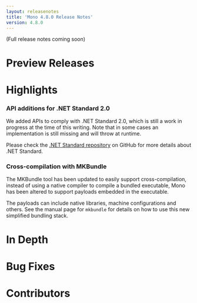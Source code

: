 ```yaml
---
layout: releasenotes
title: 'Mono 4.8.0 Release Notes'
version: 4.8.0
---
```


(Full release notes coming soon)

Preview Releases
================


Highlights
==========

### API additions for .NET Standard 2.0

We added APIs to comply with .NET Standard 2.0, which is still a work in progress at the time of this writing.
Note that in some cases an implementation is still missing and will throw at runtime.

Please check the [.NET Standard repository](https://github.com/dotnet/standard) on GitHub for more details about .NET Standard.

### Cross-compilation with MKBundle

The MKBundle tool has been updated to easily support cross-compilation, instead of using a native
compiler to compile a bundled executable, Mono has been altered to support payloads embedded in the
executable.

The payloads can include native libraries, machine configurations and others.   See the manual page
for `mkbundle` for details on how to use this new simplified bundling stack.

In Depth
========


Bug Fixes
=========

Contributors
============
